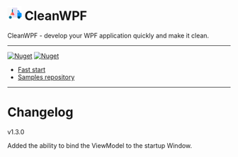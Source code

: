 # ![logo]   CleanWPF


CleanWPF - develop your WPF application quickly and make it clean.

---

[![Nuget](https://img.shields.io/nuget/v/CleanWpf)](https://www.nuget.org/packages/CleanWpf/1.2.1)   [![Nuget](https://img.shields.io/nuget/dt/CleanWpf)](https://www.nuget.org/packages/CleanWpf/1.2.1)


* [Fast start](https://github.com/Skwal98/CleanWPF/blob/main/fast-start.md)
* [Samples repository](https://github.com/Skwal98/CleanWPF-Samples)

[logo]: https://github.com/Skwal98/CleanWPF/blob/main/plumber%20(1).png "CleanWPF" 

---

# Changelog

v1.3.0

Added the ability to bind the ViewModel to the startup Window.
